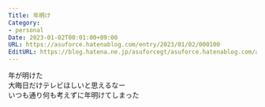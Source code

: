 ```yaml
---
Title: 年明け
Category:
- personal
Date: 2023-01-02T00:01:00+09:00
URL: https://asuforce.hatenablog.com/entry/2023/01/02/000100
EditURL: https://blog.hatena.ne.jp/asuforcegt/asuforce.hatenablog.com/atom/entry/4207112889950700458
---
```


年が明けた  
大晦日だけテレビほしいと思えるなー  
いつも通り何も考えずに年明けてしまった

